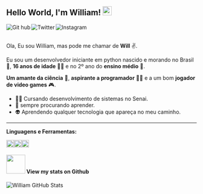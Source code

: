 ﻿## Hello World, I'm William!  <img src="https://github.com/TheDudeThatCode/TheDudeThatCode/blob/master/Assets/Earth.gif" width="24px">

<a target="_blank" href="https://github.com/Williamjunqueira42">
  <img align="left" alt="Git hub" width="px" src="https://img.shields.io/badge/GitHub-100000?style=for-the-badge&logo=github&logoColor=white" />
</a>
<a target="_blank" href="https://twitter.com/willnukenin">
  <img align="left" alt="Twitter" width="px" src="https://img.shields.io/badge/Twitter-1DA1F2?style=for-the-badge&logo=twitter&logoColor=white" />
</a>
</h1>
<a target="_blank" href="https://www.instagram.com/williamnukenin/">
  <img align="left" alt="Instagram" width="px" src="https://img.shields.io/badge/Instagram-E4405F?style=for-the-badge&logo=instagram&logoColor=white" />
</a>

<br>
<br>

Ola, Eu sou  William, mas pode me chamar de **Will** :v:. 

Eu sou um desenvolvedor iniciante em python nascido e morando no Brasil 💚, **16 anos de idade** 👶🏻 e no 2º ano do **ensino médio** 🧐. 

**Um amante da ciência** 🔭, **aspirante a programador** 👨‍💻 e a um bom **jogador de  video games** 🎮.

* 👩‍🎓 Cursando desenvolvimento de sistemas no Senai.
* 💫 sempre procurando aprender.
* 👽   Aprendendo qualquer tecnologia que apareça no meu caminho.
----
**Linguagens e Ferramentas:**  

<img height="20" src="https://img.shields.io/badge/Python-3776AB?style=for-the-badge&logo=python&logoColor=white"><img height="20" src="https://img.shields.io/badge/Adobe%20Photoshop-31A8FF?style=for-the-badge&logo=Adobe%20Photoshop&logoColor=black"><img height="20" src="https://img.shields.io/badge/Git-F05032?style=for-the-badge&logo=git&logoColor=white">


#### <img src="https://media.giphy.com/media/VgCDAzcKvsR6OM0uWg/giphy.gif" width="50"> View my stats on Github 
   
![William GitHub Stats](https://github-readme-stats.vercel.app/api?username=Williamjunqueira42&show_icons=true&theme=graywhite)

